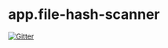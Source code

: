 # app.file-hash-scanner

[![Gitter](https://badges.gitter.im/NetInventors/app.file-hash-scanner.svg)](https://gitter.im/NetInventors/app.file-hash-scanner?utm_source=badge&utm_medium=badge&utm_campaign=pr-badge&utm_content=badge)